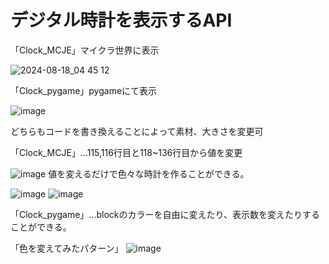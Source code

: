 # デジタル時計を表示するAPI
「Clock_MCJE」マイクラ世界に表示

![2024-08-18_04 45 12](https://github.com/user-attachments/assets/a2e0933a-b30a-4689-92c0-13ec96758cd8)

「Clock_pygame」pygameにて表示

![image](https://github.com/user-attachments/assets/3e54ed7a-96d3-4b87-97ec-fc4f3e0c6bcc)

どちらもコードを書き換えることによって素材、大きさを変更可

「Clock_MCJE」...115,116行目と118~136行目から値を変更

![image](https://github.com/user-attachments/assets/23852a4b-ed78-41e4-a4fe-bc320371ed3d)
値を変えるだけで色々な時計を作ることができる。

![image](https://github.com/user-attachments/assets/7ba0e6e4-8f8b-496f-9b0b-546e85101178)
![image](https://github.com/user-attachments/assets/48700c7c-e6dc-4710-b4f6-46273152df70)

「Clock_pygame」...blockのカラーを自由に変えたり、表示数を変えたりすることができる。

「色を変えてみたパターン」
![image](https://github.com/user-attachments/assets/36a56357-5e2d-4233-a25a-f2e7b8fa3685)
